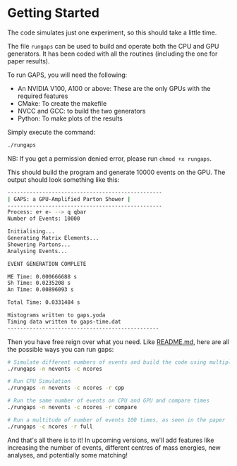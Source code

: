 # Getting Started

The code simulates just one experiment, so this should take a little time.

The file `rungaps` can be used to build and operate both the CPU and GPU generators. It has been coded with all the routines (including the one for paper results).

To run GAPS, you will need the following:

- An NVIDIA V100, A100 or above: These are the only GPUs with the required features
- CMake: To create the makefile
- NVCC and GCC: to build the two generators
- Python: To make plots of the results

Simply execute the command:

```bash
./rungaps
```

NB: If you get a permission denied error, please run ```chmod +x rungaps```.

This should build the program and generate 10000 events on the GPU. The output should look something like this:

```bash
-------------------------------------------------
| GAPS: a GPU-Amplified Parton Shower |
-------------------------------------------------
Process: e+ e- --> q qbar
Number of Events: 10000

Initialising...
Generating Matrix Elements...
Showering Partons...
Analysing Events...

EVENT GENERATION COMPLETE

ME Time: 0.000666688 s
Sh Time: 0.0235208 s
An Time: 0.00896093 s

Total Time: 0.0331484 s

Histograms written to gaps.yoda
Timing data written to gaps-time.dat
------------------------------------------------
```

Then you have free reign over what you need. Like [README.md](../../README.md), here are all the possible ways you can run gaps:

```bash
# Simulate different numbers of events and build the code using multiple CPU cores
./rungaps -n nevents -c ncores

# Run CPU Simulation
./rungaps -n nevents -c ncores -r cpp

# Run the same number of events on CPU and GPU and compare times
./rungaps -n nevents -c ncores -r compare

# Run a multitude of number of events 100 times, as seen in the paper
./rungaps -c ncores -r full
```

And that's all there is to it! In upcoming versions, we'll add features like increasing the number of events, different centres of mass energies, new analyses, and potentially some matching!
